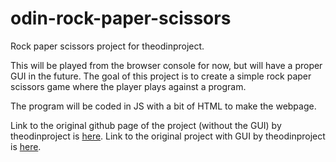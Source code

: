 # odin-rock-paper-scissors

Rock paper scissors project for theodinproject.

This will be played from the browser console for now, but will have a proper GUI in the future. The goal of this project is to create a simple rock paper scissors game where the player plays against a program.

The program will be coded in JS with a bit of HTML to make the webpage.

Link to the original github page of the project (without the GUI) by theodinproject is [here](https://github.com/TheOdinProject/curriculum/blob/main/foundations/javascript_basics/project_rock_paper_scissors.md).
Link to the original project with GUI by theodinproject is [here](https://github.com/TheOdinProject/curriculum/blob/main/foundations/javascript_basics/revisiting_rock_paper_scissors.md).
